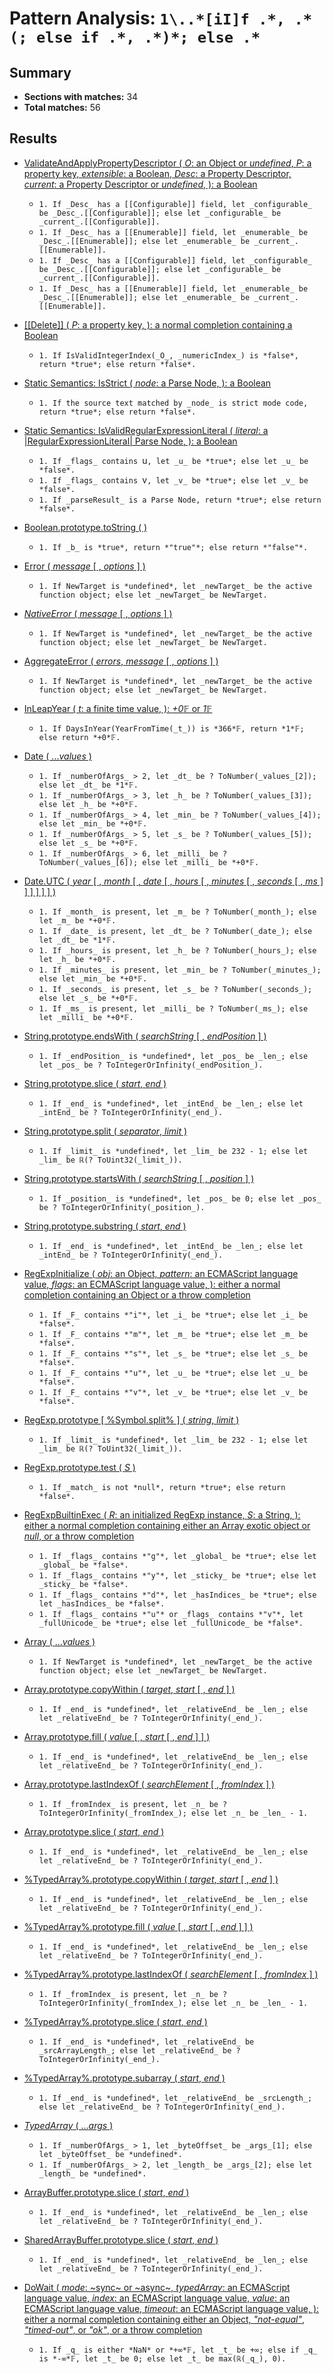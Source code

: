 # Pattern Analysis: `1\..*[iI]f .*, .*(; else if .*, .*)*; else .*`

## Summary
- **Sections with matches:** 34
- **Total matches:** 56

## Results

- [ValidateAndApplyPropertyDescriptor (
            _O_: an Object or *undefined*,
            _P_: a property key,
            _extensible_: a Boolean,
            _Desc_: a Property Descriptor,
            _current_: a Property Descriptor or *undefined*,
          ): a Boolean](https://tc39.es/ecma262/#sec-validateandapplypropertydescriptor)
  - `1. If _Desc_ has a [[Configurable]] field, let _configurable_ be _Desc_.[[Configurable]]; else let _configurable_ be _current_.[[Configurable]].`
  - `1. If _Desc_ has a [[Enumerable]] field, let _enumerable_ be _Desc_.[[Enumerable]]; else let _enumerable_ be _current_.[[Enumerable]].`
  - `1. If _Desc_ has a [[Configurable]] field, let _configurable_ be _Desc_.[[Configurable]]; else let _configurable_ be _current_.[[Configurable]].`
  - `1. If _Desc_ has a [[Enumerable]] field, let _enumerable_ be _Desc_.[[Enumerable]]; else let _enumerable_ be _current_.[[Enumerable]].`

- [[[Delete]] (
            _P_: a property key,
          ): a normal completion containing a Boolean](https://tc39.es/ecma262/#sec-typedarray-delete)
  - `1. If IsValidIntegerIndex(_O_, _numericIndex_) is *false*, return *true*; else return *false*.`

- [Static Semantics: IsStrict (
            _node_: a Parse Node,
          ): a Boolean](https://tc39.es/ecma262/#sec-isstrict)
  - `1. If the source text matched by _node_ is strict mode code, return *true*; else return *false*.`

- [Static Semantics: IsValidRegularExpressionLiteral (
            _literal_: a |RegularExpressionLiteral| Parse Node,
          ): a Boolean](https://tc39.es/ecma262/#sec-isvalidregularexpressionliteral)
  - `1. If _flags_ contains `u`, let _u_ be *true*; else let _u_ be *false*.`
  - `1. If _flags_ contains `v`, let _v_ be *true*; else let _v_ be *false*.`
  - `1. If _parseResult_ is a Parse Node, return *true*; else return *false*.`

- [Boolean.prototype.toString ( )](https://tc39.es/ecma262/#sec-boolean.prototype.tostring)
  - `1. If _b_ is *true*, return *"true"*; else return *"false"*.`

- [Error ( _message_ [ , _options_ ] )](https://tc39.es/ecma262/#sec-error-message)
  - `1. If NewTarget is *undefined*, let _newTarget_ be the active function object; else let _newTarget_ be NewTarget.`

- [_NativeError_ ( _message_ [ , _options_ ] )](https://tc39.es/ecma262/#sec-nativeerror)
  - `1. If NewTarget is *undefined*, let _newTarget_ be the active function object; else let _newTarget_ be NewTarget.`

- [AggregateError ( _errors_, _message_ [ , _options_ ] )](https://tc39.es/ecma262/#sec-aggregate-error)
  - `1. If NewTarget is *undefined*, let _newTarget_ be the active function object; else let _newTarget_ be NewTarget.`

- [InLeapYear (
            _t_: a finite time value,
          ): *+0*𝔽 or *1*𝔽](https://tc39.es/ecma262/#sec-inleapyear)
  - `1. If DaysInYear(YearFromTime(_t_)) is *366*𝔽, return *1*𝔽; else return *+0*𝔽.`

- [Date ( ..._values_ )](https://tc39.es/ecma262/#sec-date)
  - `1. If _numberOfArgs_ > 2, let _dt_ be ? ToNumber(_values_[2]); else let _dt_ be *1*𝔽.`
  - `1. If _numberOfArgs_ > 3, let _h_ be ? ToNumber(_values_[3]); else let _h_ be *+0*𝔽.`
  - `1. If _numberOfArgs_ > 4, let _min_ be ? ToNumber(_values_[4]); else let _min_ be *+0*𝔽.`
  - `1. If _numberOfArgs_ > 5, let _s_ be ? ToNumber(_values_[5]); else let _s_ be *+0*𝔽.`
  - `1. If _numberOfArgs_ > 6, let _milli_ be ? ToNumber(_values_[6]); else let _milli_ be *+0*𝔽.`

- [Date.UTC ( _year_ [ , _month_ [ , _date_ [ , _hours_ [ , _minutes_ [ , _seconds_ [ , _ms_ ] ] ] ] ] ] )](https://tc39.es/ecma262/#sec-date.utc)
  - `1. If _month_ is present, let _m_ be ? ToNumber(_month_); else let _m_ be *+0*𝔽.`
  - `1. If _date_ is present, let _dt_ be ? ToNumber(_date_); else let _dt_ be *1*𝔽.`
  - `1. If _hours_ is present, let _h_ be ? ToNumber(_hours_); else let _h_ be *+0*𝔽.`
  - `1. If _minutes_ is present, let _min_ be ? ToNumber(_minutes_); else let _min_ be *+0*𝔽.`
  - `1. If _seconds_ is present, let _s_ be ? ToNumber(_seconds_); else let _s_ be *+0*𝔽.`
  - `1. If _ms_ is present, let _milli_ be ? ToNumber(_ms_); else let _milli_ be *+0*𝔽.`

- [String.prototype.endsWith ( _searchString_ [ , _endPosition_ ] )](https://tc39.es/ecma262/#sec-string.prototype.endswith)
  - `1. If _endPosition_ is *undefined*, let _pos_ be _len_; else let _pos_ be ? ToIntegerOrInfinity(_endPosition_).`

- [String.prototype.slice ( _start_, _end_ )](https://tc39.es/ecma262/#sec-string.prototype.slice)
  - `1. If _end_ is *undefined*, let _intEnd_ be _len_; else let _intEnd_ be ? ToIntegerOrInfinity(_end_).`

- [String.prototype.split ( _separator_, _limit_ )](https://tc39.es/ecma262/#sec-string.prototype.split)
  - `1. If _limit_ is *undefined*, let _lim_ be 232 - 1; else let _lim_ be ℝ(? ToUint32(_limit_)).`

- [String.prototype.startsWith ( _searchString_ [ , _position_ ] )](https://tc39.es/ecma262/#sec-string.prototype.startswith)
  - `1. If _position_ is *undefined*, let _pos_ be 0; else let _pos_ be ? ToIntegerOrInfinity(_position_).`

- [String.prototype.substring ( _start_, _end_ )](https://tc39.es/ecma262/#sec-string.prototype.substring)
  - `1. If _end_ is *undefined*, let _intEnd_ be _len_; else let _intEnd_ be ? ToIntegerOrInfinity(_end_).`

- [RegExpInitialize (
            _obj_: an Object,
            _pattern_: an ECMAScript language value,
            _flags_: an ECMAScript language value,
          ): either a normal completion containing an Object or a throw completion](https://tc39.es/ecma262/#sec-regexpinitialize)
  - `1. If _F_ contains *"i"*, let _i_ be *true*; else let _i_ be *false*.`
  - `1. If _F_ contains *"m"*, let _m_ be *true*; else let _m_ be *false*.`
  - `1. If _F_ contains *"s"*, let _s_ be *true*; else let _s_ be *false*.`
  - `1. If _F_ contains *"u"*, let _u_ be *true*; else let _u_ be *false*.`
  - `1. If _F_ contains *"v"*, let _v_ be *true*; else let _v_ be *false*.`

- [RegExp.prototype [ %Symbol.split% ] ( _string_, _limit_ )](https://tc39.es/ecma262/#sec-regexp.prototype-%symbol.split%)
  - `1. If _limit_ is *undefined*, let _lim_ be 232 - 1; else let _lim_ be ℝ(? ToUint32(_limit_)).`

- [RegExp.prototype.test ( _S_ )](https://tc39.es/ecma262/#sec-regexp.prototype.test)
  - `1. If _match_ is not *null*, return *true*; else return *false*.`

- [RegExpBuiltinExec (
            _R_: an initialized RegExp instance,
            _S_: a String,
          ): either a normal completion containing either an Array exotic object or *null*, or a throw completion](https://tc39.es/ecma262/#sec-regexpbuiltinexec)
  - `1. If _flags_ contains *"g"*, let _global_ be *true*; else let _global_ be *false*.`
  - `1. If _flags_ contains *"y"*, let _sticky_ be *true*; else let _sticky_ be *false*.`
  - `1. If _flags_ contains *"d"*, let _hasIndices_ be *true*; else let _hasIndices_ be *false*.`
  - `1. If _flags_ contains *"u"* or _flags_ contains *"v"*, let _fullUnicode_ be *true*; else let _fullUnicode_ be *false*.`

- [Array ( ..._values_ )](https://tc39.es/ecma262/#sec-array)
  - `1. If NewTarget is *undefined*, let _newTarget_ be the active function object; else let _newTarget_ be NewTarget.`

- [Array.prototype.copyWithin ( _target_, _start_ [ , _end_ ] )](https://tc39.es/ecma262/#sec-array.prototype.copywithin)
  - `1. If _end_ is *undefined*, let _relativeEnd_ be _len_; else let _relativeEnd_ be ? ToIntegerOrInfinity(_end_).`

- [Array.prototype.fill ( _value_ [ , _start_ [ , _end_ ] ] )](https://tc39.es/ecma262/#sec-array.prototype.fill)
  - `1. If _end_ is *undefined*, let _relativeEnd_ be _len_; else let _relativeEnd_ be ? ToIntegerOrInfinity(_end_).`

- [Array.prototype.lastIndexOf ( _searchElement_ [ , _fromIndex_ ] )](https://tc39.es/ecma262/#sec-array.prototype.lastindexof)
  - `1. If _fromIndex_ is present, let _n_ be ? ToIntegerOrInfinity(_fromIndex_); else let _n_ be _len_ - 1.`

- [Array.prototype.slice ( _start_, _end_ )](https://tc39.es/ecma262/#sec-array.prototype.slice)
  - `1. If _end_ is *undefined*, let _relativeEnd_ be _len_; else let _relativeEnd_ be ? ToIntegerOrInfinity(_end_).`

- [%TypedArray%.prototype.copyWithin ( _target_, _start_ [ , _end_ ] )](https://tc39.es/ecma262/#sec-%typedarray%.prototype.copywithin)
  - `1. If _end_ is *undefined*, let _relativeEnd_ be _len_; else let _relativeEnd_ be ? ToIntegerOrInfinity(_end_).`

- [%TypedArray%.prototype.fill ( _value_ [ , _start_ [ , _end_ ] ] )](https://tc39.es/ecma262/#sec-%typedarray%.prototype.fill)
  - `1. If _end_ is *undefined*, let _relativeEnd_ be _len_; else let _relativeEnd_ be ? ToIntegerOrInfinity(_end_).`

- [%TypedArray%.prototype.lastIndexOf ( _searchElement_ [ , _fromIndex_ ] )](https://tc39.es/ecma262/#sec-%typedarray%.prototype.lastindexof)
  - `1. If _fromIndex_ is present, let _n_ be ? ToIntegerOrInfinity(_fromIndex_); else let _n_ be _len_ - 1.`

- [%TypedArray%.prototype.slice ( _start_, _end_ )](https://tc39.es/ecma262/#sec-%typedarray%.prototype.slice)
  - `1. If _end_ is *undefined*, let _relativeEnd_ be _srcArrayLength_; else let _relativeEnd_ be ? ToIntegerOrInfinity(_end_).`

- [%TypedArray%.prototype.subarray ( _start_, _end_ )](https://tc39.es/ecma262/#sec-%typedarray%.prototype.subarray)
  - `1. If _end_ is *undefined*, let _relativeEnd_ be _srcLength_; else let _relativeEnd_ be ? ToIntegerOrInfinity(_end_).`

- [_TypedArray_ ( ..._args_ )](https://tc39.es/ecma262/#sec-typedarray)
  - `1. If _numberOfArgs_ > 1, let _byteOffset_ be _args_[1]; else let _byteOffset_ be *undefined*.`
  - `1. If _numberOfArgs_ > 2, let _length_ be _args_[2]; else let _length_ be *undefined*.`

- [ArrayBuffer.prototype.slice ( _start_, _end_ )](https://tc39.es/ecma262/#sec-arraybuffer.prototype.slice)
  - `1. If _end_ is *undefined*, let _relativeEnd_ be _len_; else let _relativeEnd_ be ? ToIntegerOrInfinity(_end_).`

- [SharedArrayBuffer.prototype.slice ( _start_, _end_ )](https://tc39.es/ecma262/#sec-sharedarraybuffer.prototype.slice)
  - `1. If _end_ is *undefined*, let _relativeEnd_ be _len_; else let _relativeEnd_ be ? ToIntegerOrInfinity(_end_).`

- [DoWait (
            _mode_: ~sync~ or ~async~,
            _typedArray_: an ECMAScript language value,
            _index_: an ECMAScript language value,
            _value_: an ECMAScript language value,
            _timeout_: an ECMAScript language value,
          ): either a normal completion containing either an Object, *"not-equal"*, *"timed-out"*, or *"ok"*, or a throw completion](https://tc39.es/ecma262/#sec-dowait)
  - `1. If _q_ is either *NaN* or *+∞*𝔽, let _t_ be +∞; else if _q_ is *-∞*𝔽, let _t_ be 0; else let _t_ be max(ℝ(_q_), 0).`

